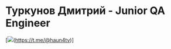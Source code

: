 Туркунов Дмитрий - Junior QA Engineer
====
[<img src="https://img.shields.io/badge/Telegram-2CA5E0?style=for-the-badge&logo=telegram&logoColor=white"/>(https://t.me/@haun4tv)]
